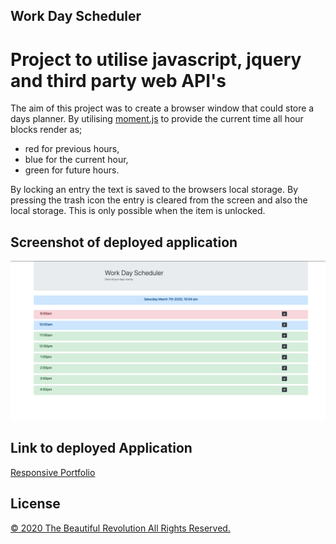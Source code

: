 ## Work Day Scheduler

# Project to utilise javascript, jquery and third party web API's

The aim of this project was to create a browser window that could store a days planner. By utilising [moment.js](https://momentjs.com/) to provide the current time all hour blocks render as;

- red for previous hours,
- blue for the current hour,
- green for future hours.

By locking an entry the text is saved to the browsers local storage.
By pressing the trash icon the entry is cleared from the screen and also the local storage. This is only possible when the item is unlocked.

## Screenshot of deployed application

![Screenshot of application](https://raw.githubusercontent.com/DC-Cunningham/WorkDayScheduler/master/Assets/Images/WorkDaySchedulerSS.png)

## Link to deployed Application

[Responsive Portfolio](https://dc-cunningham.github.io/WorkDayScheduler/)

## License

[© 2020 The Beautiful Revolution All Rights Reserved.](https://www.beautifulrevolution.com.au)
